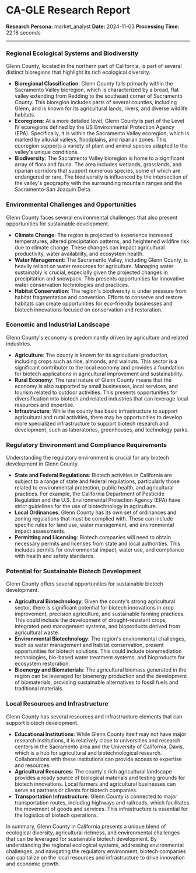 # CA-GLE Research Report

**Research Persona:** market_analyst
**Date:** 2024-11-03
**Processing Time:** 22.18 seconds

---

### Regional Ecological Systems and Biodiversity

Glenn County, located in the northern part of California, is part of several distinct bioregions that highlight its rich ecological diversity.

- **Bioregional Classification**: Glenn County falls primarily within the Sacramento Valley bioregion, which is characterized by a broad, flat valley extending from Redding to the southeast corner of Sacramento County. This bioregion includes parts of several counties, including Glenn, and is known for its agricultural lands, rivers, and diverse wildlife habitats.
- **Ecoregions**: At a more detailed level, Glenn County is part of the Level IV ecoregions defined by the US Environmental Protection Agency (EPA). Specifically, it is within the Sacramento Valley ecoregion, which is marked by alluvial valleys, floodplains, and riparian zones. This ecoregion supports a variety of plant and animal species adapted to the valley's unique conditions.
- **Biodiversity**: The Sacramento Valley bioregion is home to a significant array of flora and fauna. The area includes wetlands, grasslands, and riparian corridors that support numerous species, some of which are endangered or rare. The biodiversity is influenced by the intersection of the valley's geography with the surrounding mountain ranges and the Sacramento-San Joaquin Delta.

### Environmental Challenges and Opportunities

Glenn County faces several environmental challenges that also present opportunities for sustainable development.

- **Climate Change**: The region is projected to experience increased temperatures, altered precipitation patterns, and heightened wildfire risk due to climate change. These changes can impact agricultural productivity, water availability, and ecosystem health.
- **Water Management**: The Sacramento Valley, including Glenn County, is heavily reliant on water resources for agriculture. Managing water sustainably is crucial, especially given the projected changes in precipitation and snowpack. This presents opportunities for innovative water conservation technologies and practices.
- **Habitat Conservation**: The region's biodiversity is under pressure from habitat fragmentation and conversion. Efforts to conserve and restore habitats can create opportunities for eco-friendly businesses and biotech innovations focused on conservation and restoration.

### Economic and Industrial Landscape

Glenn County's economy is predominantly driven by agriculture and related industries.

- **Agriculture**: The county is known for its agricultural production, including crops such as rice, almonds, and walnuts. This sector is a significant contributor to the local economy and provides a foundation for biotech applications in agricultural improvement and sustainability.
- **Rural Economy**: The rural nature of Glenn County means that the economy is also supported by small businesses, local services, and tourism related to outdoor activities. This presents opportunities for diversification into biotech and related industries that can leverage local resources and expertise.
- **Infrastructure**: While the county has basic infrastructure to support agricultural and rural activities, there may be opportunities to develop more specialized infrastructure to support biotech research and development, such as laboratories, greenhouses, and technology parks.

### Regulatory Environment and Compliance Requirements

Understanding the regulatory environment is crucial for any biotech development in Glenn County.

- **State and Federal Regulations**: Biotech activities in California are subject to a range of state and federal regulations, particularly those related to environmental protection, public health, and agricultural practices. For example, the California Department of Pesticide Regulation and the U.S. Environmental Protection Agency (EPA) have strict guidelines for the use of biotechnology in agriculture.
- **Local Ordinances**: Glenn County has its own set of ordinances and zoning regulations that must be complied with. These can include specific rules for land use, water management, and environmental impact assessments.
- **Permitting and Licensing**: Biotech companies will need to obtain necessary permits and licenses from state and local authorities. This includes permits for environmental impact, water use, and compliance with health and safety standards.

### Potential for Sustainable Biotech Development

Glenn County offers several opportunities for sustainable biotech development.

- **Agricultural Biotechnology**: Given the county's strong agricultural sector, there is significant potential for biotech innovations in crop improvement, precision agriculture, and sustainable farming practices. This could include the development of drought-resistant crops, integrated pest management systems, and bioproducts derived from agricultural waste.
- **Environmental Biotechnology**: The region's environmental challenges, such as water management and habitat conservation, present opportunities for biotech solutions. This could include bioremediation technologies, bio-based water treatment systems, and bioproducts for ecosystem restoration.
- **Bioenergy and Biomaterials**: The agricultural biomass generated in the region can be leveraged for bioenergy production and the development of biomaterials, providing sustainable alternatives to fossil fuels and traditional materials.

### Local Resources and Infrastructure

Glenn County has several resources and infrastructure elements that can support biotech development.

- **Educational Institutions**: While Glenn County itself may not have major research institutions, it is relatively close to universities and research centers in the Sacramento area and the University of California, Davis, which is a hub for agricultural and biotechnological research. Collaborations with these institutions can provide access to expertise and resources.
- **Agricultural Resources**: The county's rich agricultural landscape provides a ready source of biological materials and testing grounds for biotech innovations. Local farmers and agricultural businesses can serve as partners or clients for biotech companies.
- **Transportation Infrastructure**: Glenn County is connected to major transportation routes, including highways and railroads, which facilitates the movement of goods and services. This infrastructure is essential for the logistics of biotech operations.

In summary, Glenn County in California presents a unique blend of ecological diversity, agricultural richness, and environmental challenges that can be leveraged for sustainable biotech development. By understanding the regional ecological systems, addressing environmental challenges, and navigating the regulatory environment, biotech companies can capitalize on the local resources and infrastructure to drive innovation and economic growth.